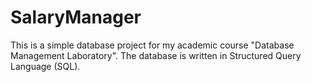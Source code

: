 # SalaryManager
This is a simple database project for my academic course "Database Management Laboratory". The database is written in Structured Query Language (SQL).
